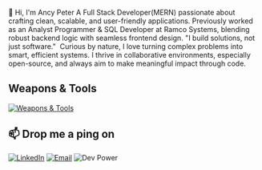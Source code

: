 👋 Hi, I'm Ancy Peter
    A Full Stack Developer(MERN) passionate about crafting clean, scalable, and user-friendly applications. Previously worked as an Analyst Programmer & SQL Developer at Ramco Systems, blending robust backend logic with seamless frontend design.
    "I build solutions, not just software."  Curious by nature, I love turning complex problems into smart, efficient systems. I thrive in collaborative environments, especially open-source, and always aim to make meaningful impact through code.

## **Weapons & Tools**

[![Weapons & Tools](https://skillicons.dev/icons?i=js,ts,react,nextjs,nodejs,express,mongodb,tailwind,html,css,redux,bootstrap,git,github,vscode,postman,figma,java,python,c,nginx,aws,docker,vercel,firebase,jwt,socketio,webrtc,ejs,razorpay,multer)](https://skillicons.dev)

## 📫 Drop me a ping on 

[![LinkedIn](https://img.shields.io/badge/LinkedIn-Profile-blue?logo=linkedin&style=for-the-badge)](https://www.linkedin.com/in/ancy-peter-37ab2522b) [![Email](https://img.shields.io/badge/Email-Contact-red?logo=gmail&style=for-the-badge)](mailto:ancypeter2k@gmail.com) ![Dev Power](https://i.imgflip.com/ID.gif)

